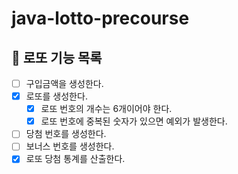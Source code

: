 # java-lotto-precourse

## 🏦 로또 기능 목록

- [ ] 구입금액을 생성한다.
- [x] 로또를 생성한다.
    - [x] 로또 번호의 개수는 6개이어야 한다.
    - [x] 로또 번호에 중복된 숫자가 있으면 예외가 발생한다.
- [ ] 당첨 번호를 생성한다.
- [ ] 보너스 번호를 생성한다.
- [x] 로또 당첨 통계를 산출한다.
